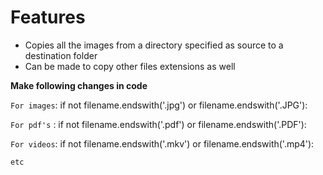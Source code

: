 # Features

* Copies all the images from a directory specified as source to a destination folder
* Can be made to copy other files extensions as well

**Make following changes in code**

 `For images`: if not filename.endswith('.jpg') or filename.endswith('.JPG'):  
                 
                 
 `For pdf's` :  if not filename.endswith('.pdf') or filename.endswith('.PDF'):
                 

 `For videos`: if not filename.endswith('.mkv') or filename.endswith('.mp4'):
                 

 `etc`
